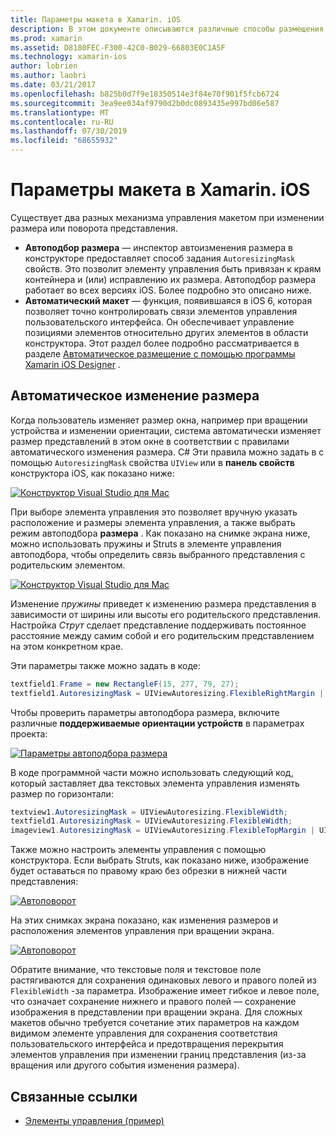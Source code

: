 ```yaml
---
title: Параметры макета в Xamarin. iOS
description: В этом документе описываются различные способы размещения пользовательских интерфейсов в Xamarin. iOS. В нем обсуждается автоматическое изменение размера и разметка.
ms.prod: xamarin
ms.assetid: D8180FEC-F300-42C0-B029-66803E0C1A5F
ms.technology: xamarin-ios
author: lobrien
ms.author: laobri
ms.date: 03/21/2017
ms.openlocfilehash: b825b0d7f9e18350514e3f84e70f901f5fcb6724
ms.sourcegitcommit: 3ea9ee034af9790d2b0dc0893435e997bd06e587
ms.translationtype: MT
ms.contentlocale: ru-RU
ms.lasthandoff: 07/30/2019
ms.locfileid: "68655932"
---
```

# <a name="layout-options-in-xamarinios"></a>Параметры макета в Xamarin. iOS

Существует два разных механизма управления макетом при изменении размера или поворота представления.

-  **Автоподбор размера** — инспектор автоизменения размера в конструкторе предоставляет способ задания `AutoresizingMask` свойств. Это позволит элементу управления быть привязан к краям контейнера и (или) исправлению их размера. Автоподбор размера работает во всех версиях iOS. Более подробно это описано ниже.
-  **Автоматический макет** — функция, появившаяся в iOS 6, которая позволяет точно контролировать связи элементов управления пользовательского интерфейса. Он обеспечивает управление позициями элементов относительно других элементов в области конструктора. Этот раздел более подробно рассматривается в разделе [Автоматическое размещение с помощью программы Xamarin iOS Designer](~/ios/user-interface/designer/designer-auto-layout.md) .

## <a name="autosizing"></a>Автоматическое изменение размера

Когда пользователь изменяет размер окна, например при вращении устройства и изменении ориентации, система автоматически изменяет размер представлений в этом окне в соответствии с правилами автоматического изменения размера. C# Эти правила можно задать в с помощью `AutoresizingMask` свойства `UIView` или в **панель свойств** конструктора iOS, как показано ниже:

 [![](layout-options-images/image41.png "Конструктор Visual Studio для Mac")](layout-options-images/image41.png#lightbox)

При выборе элемента управления это позволяет вручную указать расположение и размеры элемента управления, а также выбрать режим автоподбора **размера** . Как показано на снимке экрана ниже, можно использовать пружины и Struts в элементе управления автоподбора, чтобы определить связь выбранного представления с родительским элементом.

 [![](layout-options-images/image42.png "Конструктор Visual Studio для Mac")](layout-options-images/image42.png#lightbox)

Изменение *пружины* приведет к изменению размера представления в зависимости от ширины или высоты его родительского представления. Настройка *Струт* сделает представление поддерживать постоянное расстояние между самим собой и его родительским представлением на этом конкретном крае.

Эти параметры также можно задать в коде:

```csharp
textfield1.Frame = new RectangleF(15, 277, 79, 27);
textfield1.AutoresizingMask = UIViewAutoresizing.FlexibleRightMargin | UIViewAutoresizing.FlexibleBottomMargin;
```


Чтобы проверить параметры автоподбора размера, включите различные **поддерживаемые ориентации устройств** в параметрах проекта:

 [![](layout-options-images/image43a.png "Параметры автоподбора размера")](layout-options-images/image43a.png#lightbox)

В коде программной части можно использовать следующий код, который заставляет два текстовых элемента управления изменять размер по горизонтали:

```csharp
textview1.AutoresizingMask = UIViewAutoresizing.FlexibleWidth;
textfield1.AutoresizingMask = UIViewAutoresizing.FlexibleWidth;
imageview1.AutoresizingMask = UIViewAutoresizing.FlexibleTopMargin | UIViewAutoresizing.FlexibleLeftMargin;
```


Также можно настроить элементы управления с помощью конструктора. Если выбрать Struts, как показано ниже, изображение будет оставаться по правому краю без обрезки в нижней части представления:

 [![](layout-options-images/autoresize.png "Автоповорот")](layout-options-images/autoresize.png#lightbox)

На этих снимках экрана показано, как изменения размеров и расположения элементов управления при вращении экрана.

 [![](layout-options-images/image44a.png "Автоповорот")](layout-options-images/image44a.png#lightbox)

Обратите внимание, что текстовые поля и текстовое поле растягиваются для сохранения одинаковых левого и правого полей из `FlexibleWidth` -за параметра. Изображение имеет гибкое и левое поле, что означает сохранение нижнего и правого полей — сохранение изображения в представлении при вращении экрана. Для сложных макетов обычно требуется сочетание этих параметров на каждом видимом элементе управления для сохранения соответствия пользовательского интерфейса и предотвращения перекрытия элементов управления при изменении границ представления (из-за вращения или другого события изменения размера).





## <a name="related-links"></a>Связанные ссылки

- [Элементы управления (пример)](https://docs.microsoft.com/samples/xamarin/ios-samples/controls)
